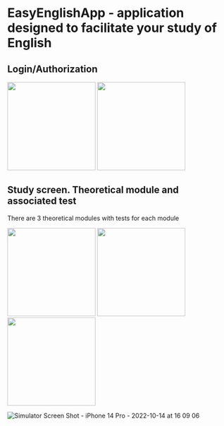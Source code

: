 # EasyEnglishApp - application designed to facilitate your study of English

## Login/Authorization

<img src="https://user-images.githubusercontent.com/105456398/195856877-b1122d6c-d2e8-4d2c-bd43-4b8aed310f90.png" width="200" /> <img src="https://user-images.githubusercontent.com/105456398/195856209-d8ee1078-ccff-4461-b012-d8ef878c3eca.png" width="200" />

## Study screen. Theoretical module and associated test

There are 3 theoretical modules with tests for each module

<img src="https://user-images.githubusercontent.com/105456398/195857516-57a413a2-1c41-49b5-96d5-a24d191d8812.png" width="200" />
<img src="https://user-images.githubusercontent.com/105456398/195858369-944828fc-6300-4868-9aa4-573473370d4b.png" width="200" /> <img src="https://user-images.githubusercontent.com/105456398/195858035-a3b25574-fbe6-4d17-91b1-f2109ef47fa7.png" width="200" />

![Simulator Screen Shot - iPhone 14 Pro - 2022-10-14 at 16 09 06](https://user-images.githubusercontent.com/105456398/195858067-8460f02b-528a-4128-b3e0-3feee3962b3e.png)
